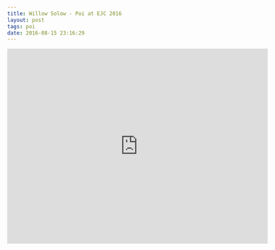 ```yaml
---
title: Willow Solow - Poi at EJC 2016
layout: post
tags: poi
date: 2016-08-15 23:16:29
---
```

<iframe width="603" height="452" src="https://www.youtube.com/embed/GsG-3v9h4xY" frameborder="0" allowfullscreen="true"></iframe>
